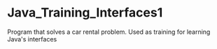 # Java_Training_Interfaces1
Program that solves a car rental problem. Used as training for learning Java's interfaces
